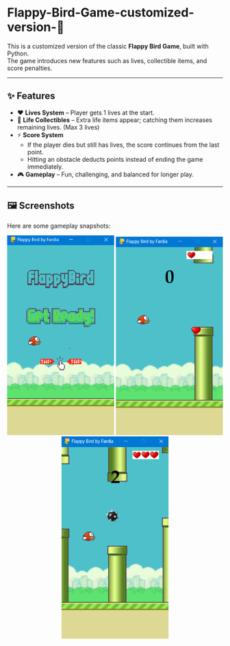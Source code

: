 # Flappy-Bird-Game-customized-version-🐤

This is a customized version of the classic **Flappy Bird Game**, built with Python.  
The game introduces new features such as lives, collectible items, and score penalties.  

---

## ✨ Features  

- ❤️ **Lives System** – Player gets 1 lives at the start.  
- 🎯 **Life Collectibles** – Extra life items appear; catching them increases remaining lives. (Max 3 lives)  
- ⚡ **Score System**  
  - If the player dies but still has lives, the score continues from the last point.  
  - Hitting an obstacle deducts points instead of ending the game immediately.  
- 🎮 **Gameplay** – Fun, challenging, and balanced for longer play.  

---

## 🖼️ Screenshots  

Here are some gameplay snapshots:  

<p align="center">
  <img src="screenshots/i1.png" width="250"/>
  <img src="screenshots/i2.png" width="250"/>
  <img src="screenshots/i3.png" width="250"/>
</p>


